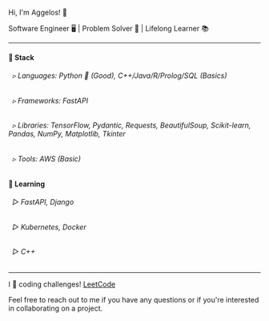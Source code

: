 Hi, I'm Aggelos! 👋

Software Engineer 🖥️ | Problem Solver 🧩 | Lifelong Learner 📚

---

#### 🔧 Stack

###### &nbsp; ▹ Languages: Python 🐍 (Good), C++/Java/R/Prolog/SQL (Basics)
  
###### &nbsp; ▹ Frameworks: FastAPI
  
###### &nbsp; ▹ Libraries: TensorFlow, Pydantic, Requests, BeautifulSoup, Scikit-learn, Pandas, NumPy, Matplotlib, Tkinter
  
###### &nbsp; ▹ Tools: AWS (Basic)

#### 🌱 Learning

###### &nbsp; ▻ FastAPI, Django
  
###### &nbsp; ▻ Kubernetes, Docker

###### &nbsp; ▻ C++

---

I 💙 coding challenges! <a href="https://leetcode.com/papaggalos/">LeetCode</a>

Feel free to reach out to me if you have any questions or if you're interested in collaborating on a project.
